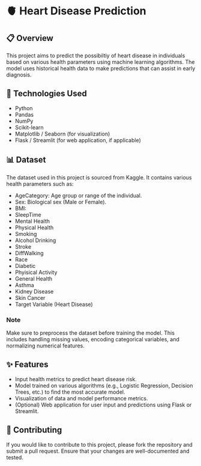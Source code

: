 # :anatomical_heart:  Heart Disease Prediction

## 📋 Overview

This project aims to predict the possibiltiy of heart disease in individuals based on various health parameters using machine learning algorithms. The model uses historical health data to make predictions that can assist in early diagnosis.

## 🔧 Technologies Used

- Python
- Pandas
- NumPy
- Scikit-learn
- Matplotlib / Seaborn (for visualization)
- Flask / Streamlit (for web application, if applicable)

## 📊 Dataset

The dataset used in this project is sourced from Kaggle. It contains various health parameters such as:

- AgeCategory: Age group or range of the individual.
- Sex: Biological sex (Male or Female).
- BMI:
- SleepTime
- Mental Health
- Physical Health
- Smoking
- Alcohol Drinking
- Stroke
- DiffWalking
- Race
- Diabetic
- Phyisical Activity
- General Health
- Asthma
- Kidney Disease
- Skin Cancer
- Target Variable (Heart Disease)

### Note

Make sure to preprocess the dataset before training the model. This includes handling missing values, encoding categorical variables, and normalizing numerical features.

## ✨ Features

- Input health metrics to predict heart disease risk.
- Model trained on various algorithms (e.g., Logistic Regression, Decision Trees, etc.) to find the most accurate model.
- Visualization of data and model performance metrics.
- (Optional) Web application for user input and predictions using Flask or Streamlit.

## 🤝 Contributing

If you would like to contribute to this project, please fork the repository and submit a pull request. Ensure that your changes are well-documented and tested.

